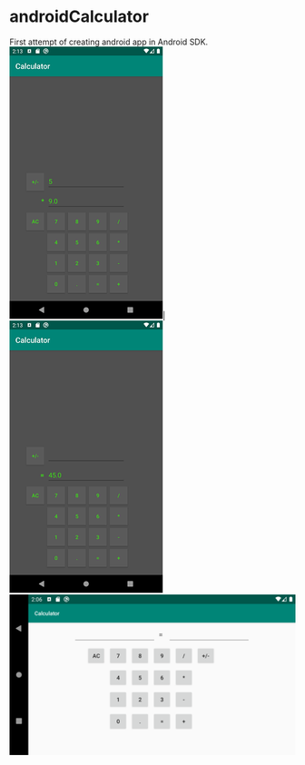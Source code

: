 # androidCalculator

First attempt of creating android app in Android SDK.
![Vertical layout](https://github.com/MANT-i-S/androidCalculator/blob/master/Screenshot_1580508831.png)|![Vertical layout](https://github.com/MANT-i-S/androidCalculator/blob/master/Screenshot_1580508836.png)
![Landscape layout](https://github.com/MANT-i-S/androidCalculator/blob/master/Screenshot_1580508381.png)
